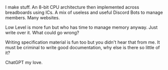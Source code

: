 I make stuff. An 8-bit CPU architecture then implemented across breadboards using ICs. A mix of useless and useful Discord Bots to manage members. Many websites.

Low Level is more fun but who has time to manage memory anyway. Just write over it. What could go wrong?

Writing specification material is fun too but you didn't hear that from me. It must be criminal to write good documentation, why else is there so little of it?

ChatGPT my love.
